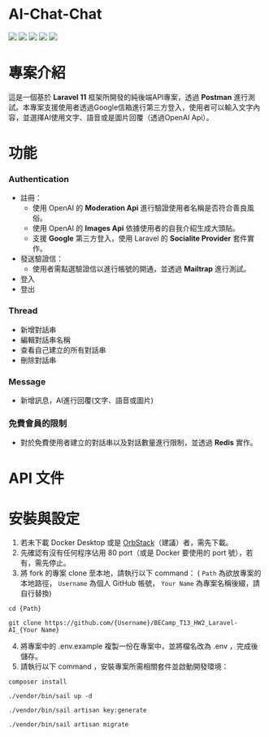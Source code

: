 # AI-Chat-Chat
![](https://img.shields.io/badge/Laravel-FF2D20?style=for-the-badge&logo=laravel&logoColor=white)
![](https://img.shields.io/badge/MySQL-005C84?style=for-the-badge&logo=mysql&logoColor=white)
![](https://img.shields.io/badge/redis-%23DD0031.svg?&style=for-the-badge&logo=redis&logoColor=white)
![](https://img.shields.io/badge/Gmail-D14836?style=for-the-badge&logo=gmail&logoColor=white)
![](https://img.shields.io/badge/Postman-FF6C37?style=for-the-badge&logo=Postman&logoColor=white)

# 專案介紹
這是一個基於 **Laravel 11** 框架所開發的純後端API專案，透過 **Postman** 進行測試。本專案支援使用者透過Google信箱進行第三方登入，使用者可以輸入文字內容，並選擇AI使用文字、語音或是圖片回覆（透過OpenAI Api）。

# 功能
### Authentication
- 註冊：
  - 使用 OpenAI 的 **Moderation Api** 進行驗證使用者名稱是否符合善良風俗。
  - 使用 OpenAI 的 **Images Api** 依據使用者的自我介紹生成大頭貼。
  - 支援 **Google** 第三方登入，使用 Laravel 的 **Socialite Provider** 套件實作。
- 發送驗證信：
  - 使用者需點選驗證信以進行帳號的開通，並透過 **Mailtrap** 進行測試。
- 登入
- 登出
### Thread
  - 新增對話串
  - 編輯對話串名稱
  - 查看自己建立的所有對話串
  - 刪除對話串
### Message
  - 新增訊息，AI進行回覆(文字、語音或圖片)
### 免費會員的限制
- 對於免費使用者建立的對話串以及對話數量進行限制，並透過 **Redis** 實作。

# API 文件

# 安裝與設定
1. 若未下載 Docker Desktop 或是 [OrbStack](https://orbstack.dev/)（建議）者，需先下載。
2. 先確認有沒有任何程序佔用 80 port（或是 Docker 要使用的 port 號），若有，需先停止。
3. 將 fork 的專案 clone 至本地，請執行以下 command：
( `Path` 為欲放專案的本地路徑， `Username` 為個人 GitHub 帳號， `Your Name` 為專案名稱後綴，請自行替換)
```
cd {Path}
```
```
git clone https://github.com/{Username}/BECamp_T13_HW2_Laravel-AI_{Your Name}
```
4. 將專案中的 .env.example 複製一份在專案中，並將檔名改為 .env ，完成後儲存。
5. 請執行以下 command ，安裝專案所需相關套件並啟動開發環境：
```
composer install
```
```
./vendor/bin/sail up -d
```
```
./vendor/bin/sail artisan key:generate
```
```
./vendor/bin/sail artisan migrate
```
